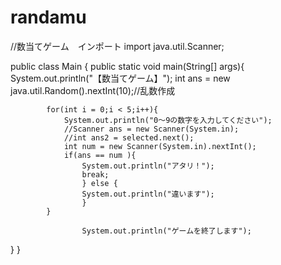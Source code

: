 # randamu
//数当てゲーム　インポート
import java.util.Scanner;

public class Main {
public static void main(String[] args){
        System.out.println("【数当てゲーム】");
            int ans = new java.util.Random().nextInt(10);//乱数作成
                
                
            
            for(int i = 0;i < 5;i++){
                System.out.println("0～9の数字を入力してください");
                //Scanner ans = new Scanner(System.in);
                //int ans2 = selected.next();
                int num = new Scanner(System.in).nextInt();
                if(ans == num ){
                    System.out.println("アタリ！");
                    break;
                    } else {
                    System.out.println("違います");
                    }
            }
                    
                    System.out.println("ゲームを終了します");
}
}
